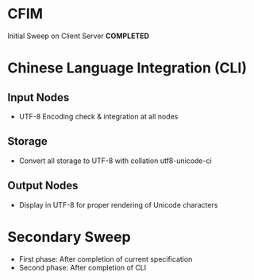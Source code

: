 CFIM
====

Initial Sweep on Client Server **COMPLETED**

Chinese Language Integration (CLI)
==================================

Input Nodes
-----------
- UTF-8 Encoding check & integration at all nodes

Storage
-------
- Convert all storage to UTF-8 with collation utf8-unicode-ci

Output Nodes
------------
- Display in UTF-8 for proper rendering of Unicode characters

Secondary Sweep
===============
- First phase: After completion of current specification
- Second phase: After completion of CLI 

